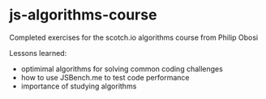 # js-algorithms-course
Completed exercises for the scotch.io algorithms course from Philip Obosi

Lessons learned:
- optimimal algorithms for solving common coding challenges
- how to use JSBench.me to test code performance
- importance of studying algorithms

